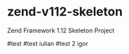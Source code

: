zend-v112-skeleton
==================

Zend Framework 1.12 Skeleton Project

#test
#test iulian
#test 2 igor
